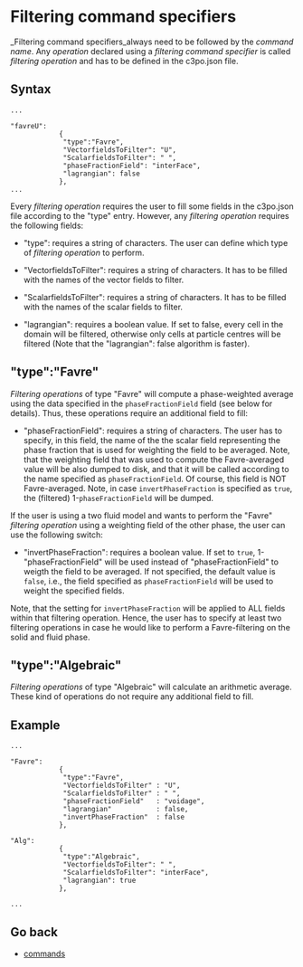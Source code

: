 Filtering command specifiers
======================


_Filtering command specifiers_always need to be followed by the _command name_. Any _operation_ declared using a _filtering command specifier_ is called _filtering operation_ and has to be defined in the c3po.json file.

Syntax  
-------
```
...

"favreU": 
            {
             "type":"Favre",
             "VectorfieldsToFilter": "U",
             "ScalarfieldsToFilter": " ",
             "phaseFractionField": "interFace",
             "lagrangian": false
            },
...

```
Every _filtering operation_ requires the user to fill some fields in the c3po.json file according to the "type" entry. However, any _filtering operation_ requires the following fields:

* "type":                 requires a string of characters. The user can define which type of _filtering operation_ to perform.

* "VectorfieldsToFilter": requires a string of characters. It has to be filled with the names of the vector fields to filter. 

* "ScalarfieldsToFilter": requires a string of characters. It has to be filled with the names of the scalar fields to filter. 

* "lagrangian":           requires a boolean value. If set to false, every cell in the domain will be filtered, otherwise only cells at particle centres will be filtered (Note that the "lagrangian": false algorithm is faster).

"type":"Favre" 
-------
_Filtering operations_ of type "Favre" will compute a phase-weighted average using the data specified in the `phaseFractionField` field (see below for details). Thus, these operations require an additional field to fill:

* "phaseFractionField": requires a string of characters. The user has to specify, in this field, the name of the the scalar field representing the phase fraction that is used for weighting the field to be averaged. Note, that the weighting field that was used to compute the Favre-averaged value will be also dumped to disk, and that it will be called according to the name specified as `phaseFractionField`. Of course, this field is NOT Favre-averaged. Note, in case `invertPhaseFraction` is specified as `true`, the (filtered) 1-`phaseFractionField` will be dumped.

If the user is using a two fluid model and wants to perform the "Favre" _filtering operation_ using a weighting field of the other phase, the user can use the following switch:

* "invertPhaseFraction": requires a boolean value. If set to `true`, 1-"phaseFractionField" will be used instead of "phaseFractionField" to weigth the field to be averaged. If not specified, the default value is `false`, i.e., the field specified as `phaseFractionField` will be used to weight the specified fields.

Note, that the setting for `invertPhaseFraction` will be applied to ALL fields within that filtering operation. Hence, the user has to specify at least two filtering operations in case he would like to perform a Favre-filtering on the solid and fluid phase.

"type":"Algebraic" 
-------
_Filtering operations_ of type "Algebraic" will calculate an arithmetic average. These kind of operations do not require any additional field to fill.

Example
-------
```
...

"Favre": 
            {
             "type":"Favre",
             "VectorfieldsToFilter" : "U",
             "ScalarfieldsToFilter" : " ",
             "phaseFractionField"   : "voidage",
             "lagrangian"           : false,
             "invertPhaseFraction"  : false
            },
   
"Alg": 
            {
             "type":"Algebraic",
             "VectorfieldsToFilter": " ",
             "ScalarfieldsToFilter": "interFace",
             "lagrangian": true
            },
              
...
```

Go back
-----------
 - [commands](10_commandTypes.md) 

